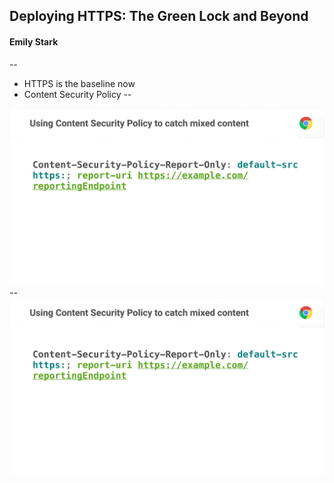 ## Deploying HTTPS: The Green Lock and Beyond
#### Emily Stark
--
- HTTPS is the baseline now
- Content Security Policy
--
<img src="assets/4_https/1.png">
--
<img src="assets/4_https/1.png">
